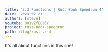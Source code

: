 ```yaml
---
title: "3.3 Functions | Rust Book Speedrun 4"
date: "2023-02-27"
authors: [steve]
youtube: 801vZfECU6Y
project: rust-book-speedrun
path: /blog/rust-sr-4
---
```


<YouTubePlayer youtubeLink={frontmatter.youtube} />

It's all about functions in this one!
